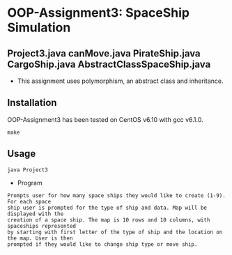 # OOP-Assignment3: SpaceShip Simulation
## Project3.java canMove.java PirateShip.java CargoShip.java AbstractClassSpaceShip.java

* This assignment uses polymorphism, an abstract class and inheritance.

## Installation

OOP-Assignment3 has been tested on CentOS v6.10 with gcc v6.1.0.

```
make
```

## Usage

```
java Project3

```
* Program

```
Prompts user for how many space ships they would like to create (1-9). For each space
ship user is prompted for the type of ship and data. Map will be displayed with the
creation of a space ship. The map is 10 rows and 10 columns, with spaceships represented 
by starting with first letter of the type of ship and the location on the map. User is then
prompted if they would like to change ship type or move ship.
```
